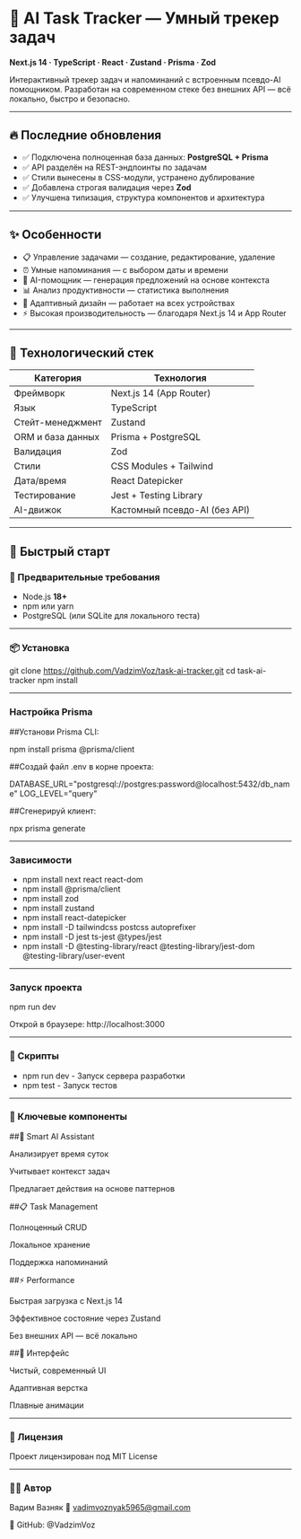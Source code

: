 # 🧠 AI Task Tracker — Умный трекер задач

**Next.js 14 · TypeScript · React · Zustand · Prisma · Zod**

Интерактивный трекер задач и напоминаний с встроенным псевдо-AI помощником. Разработан на современном стеке без внешних API — всё локально, быстро и безопасно.

---

## 🔥 Последние обновления

- ✅ Подключена полноценная база данных: **PostgreSQL + Prisma**
- ✅ API разделён на REST-эндпоинты по задачам
- ✅ Стили вынесены в CSS-модули, устранено дублирование
- ✅ Добавлена строгая валидация через **Zod**
- ✅ Улучшена типизация, структура компонентов и архитектура

---

## ✨ Особенности

- 📋 Управление задачами — создание, редактирование, удаление  
- ⏰ Умные напоминания — с выбором даты и времени  
- 🤖 AI-помощник — генерация предложений на основе контекста  
- 📊 Анализ продуктивности — статистика выполнения  
- 📱 Адаптивный дизайн — работает на всех устройствах  
- ⚡ Высокая производительность — благодаря Next.js 14 и App Router  

---

## 🧰 Технологический стек

| Категория            | Технология                          |
|----------------------|-------------------------------------|
| Фреймворк            | Next.js 14 (App Router)             |
| Язык                 | TypeScript                          |
| Стейт-менеджмент     | Zustand                             |
| ORM и база данных    | Prisma + PostgreSQL                 |
| Валидация            | Zod                                 |
| Стили                | CSS Modules + Tailwind              |
| Дата/время           | React Datepicker                    |
| Тестирование         | Jest + Testing Library              |
| AI-движок            | Кастомный псевдо-AI (без API)       |

---

## 🚀 Быстрый старт

### 🔧 Предварительные требования

- Node.js **18+**  
- npm или yarn  
- PostgreSQL (или SQLite для локального теста)  

---

### 📦 Установка


git clone https://github.com/VadzimVoz/task-ai-tracker.git
cd task-ai-tracker
npm install

---
### Настройка Prisma
##Установи Prisma CLI:

npm install prisma @prisma/client


##Создай файл .env в корне проекта:

DATABASE_URL="postgresql://postgres:password@localhost:5432/db_name"
LOG_LEVEL="query"


##Сгенерируй клиент:

npx prisma generate

---
### Зависимости
- npm install next react react-dom
- npm install @prisma/client
- npm install zod
- npm install zustand
- npm install react-datepicker
- npm install -D tailwindcss postcss autoprefixer
- npm install -D jest ts-jest @types/jest
- npm install -D @testing-library/react @testing-library/jest-dom @testing-library/user-event
---
### Запуск проекта
npm run dev

Открой в браузере: http://localhost:3000

---
### 📜 Скрипты
- npm run dev - Запуск сервера разработки
- npm test - Запуск тестов
---
### 🧩 Ключевые компоненты
##🤖 Smart AI Assistant

Анализирует время суток

Учитывает контекст задач

Предлагает действия на основе паттернов

##📋 Task Management

Полноценный CRUD

Локальное хранение

Поддержка напоминаний

##⚡ Performance

Быстрая загрузка с Next.js 14

Эффективное состояние через Zustand

Без внешних API — всё локально

##🎨 Интерфейс

Чистый, современный UI

Адаптивная верстка

Плавные анимации

---
### 📄 Лицензия

Проект лицензирован под MIT License

--- 
### 👨‍💻 Автор

Вадим Вазняк
📧 vadimvoznyak5965@gmail.com

🔗 GitHub: @VadzimVoz
